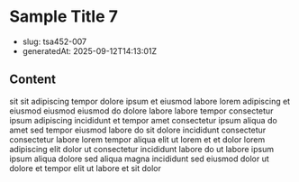 # Sample Title 7

- slug: tsa452-007
- generatedAt: 2025-09-12T14:13:01Z

## Content
sit sit adipiscing tempor dolore ipsum et eiusmod labore lorem adipiscing et eiusmod eiusmod eiusmod do dolore labore labore tempor consectetur ipsum adipiscing incididunt et tempor amet consectetur ipsum aliqua do amet sed tempor eiusmod labore do sit dolore incididunt consectetur consectetur labore lorem tempor aliqua elit ut lorem et et dolor lorem adipiscing elit dolor ut consectetur incididunt labore do ut labore ipsum ipsum aliqua dolore sed aliqua magna incididunt sed eiusmod dolor ut dolore et tempor elit ut labore et sit dolor
